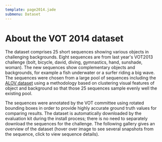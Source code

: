 ```yaml
---
template: page2014.jade
submenu: Dataset
---
```


# About the VOT 2014 dataset

The dataset comprises 25 short sequences showing various objects in challenging backgrounds. Eight sequences are from last year's VOT2013 challenge (bolt, bicycle, david, diving, gymnastics, hand, sunshade, woman). The new sequences show complementary objects and backgrounds, for example a fish underwater or a surfer riding a big wave. The sequences were chosen from a large pool of sequences including the [ALOV dataset](http://www.alov300.org/) using a methodology based on clustering visual features of object and background so that those 25 sequences sample evenly well the existing pool.

The sequences were annotated by the VOT committee using rotated bounding boxes in order to provide highly accurate ground truth values for comparing results. The dataset is automatically downloaded by the evaluation kit during the install process; there is no need to separately download the sequences for the challenge. The following gallery gives an overview of the dataset (hover over image to see several snapshots from the sequence, click to view sequence details).

<div class="gallery" data-votdataset="http://data.votchallenge.net/vot2014/dataset/description.json"></div>

